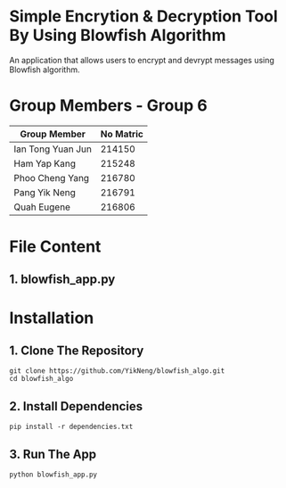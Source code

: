 # Simple Encrytion & Decryption Tool By Using Blowfish Algorithm

An application that allows users to encrypt and devrypt messages using Blowfish algorithm.

# Group Members - Group 6

| Group Member  | No Matric |
| ------------- | ------------- |
| Ian Tong Yuan Jun  | 214150  |
| Ham Yap Kang   | 215248  |
| Phoo Cheng Yang    | 216780  |
| Pang Yik Neng     | 216791  |
| Quah Eugene | 216806  |

# File Content
## 1. blowfish_app.py

# Installation
## 1. Clone The Repository
```
git clone https://github.com/YikNeng/blowfish_algo.git
cd blowfish_algo
```

## 2. Install Dependencies
```
pip install -r dependencies.txt
```

## 3. Run The App
```
python blowfish_app.py
```
